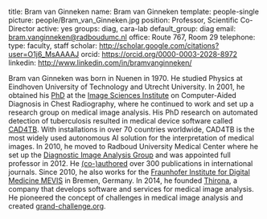 title: Bram van Ginneken
name: Bram van Ginneken
template: people-single
picture: people/Bram_van_Ginneken.jpg
position: Professor, Scientific Co-Director
active: yes
groups: diag, cara-lab
default_group: diag
email: bram.vanginneken@radboudumc.nl
office: Route 767, Room 29
telephone:
type: faculty, staff
scholar: http://scholar.google.com/citations?user=O1j6_MsAAAAJ
orcid: https://orcid.org/0000-0003-2028-8972
linkedin: http://www.linkedin.com/in/bramvanginneken/

Bram van Ginneken was born in Nuenen in 1970. He studied Physics at Eindhoven University of Technology and Utrecht University. In 2001, he obtained his [PhD](/publications/ginn01a) at the [Image Sciences Institute](https://www.isi.uu.nl/) on Computer-Aided Diagnosis in Chest Radiography, where he continued to work and set up a research group on medical image analysis. His PhD research on automated detection of tuberculosis resulted in medical device software called [CAD4TB](https://www.delft.care/cad4tb/). With installations in over 70 countries worldwide, CAD4TB is the most widely used autonomous AI solution for the interpretation of medical images. In 2010, he moved to Radboud University Medical Center where he set up the [Diagnostic Image Analysis Group](https://www.diagnijmegen.nl/) and was appointed full professor in 2012. He [(co-)authored](https://www.diagnijmegen.nl/publications/bram-van-ginneken/) over 300 publications in international journals. Since 2010, he also works for the [Fraunhofer Institute for Digital Medicine MEVIS](https://www.mevis.fraunhofer.de/) in Bremen, Germany. In 2014, he founded [Thirona](https://thirona.eu/), a company that develops software and services for medical image analysis. He pioneered the concept of challenges in medical image analysis and created [grand-challenge.org](https://grand-challenge.org/).
